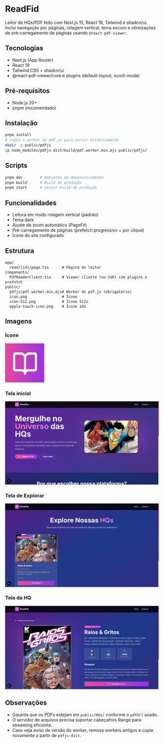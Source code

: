# ReadFid

Leitor de HQs/PDF feito com Next.js 15, React 19, Tailwind e shadcn/ui. Inclui navegação por páginas, rolagem vertical, tema escuro e otimizações de pré-carregamento de páginas usando `@react-pdf-viewer`.

## Tecnologias
- Next.js (App Router)
- React 19
- Tailwind CSS + shadcn/ui
- @react-pdf-viewer/core e plugins (default-layout, scroll-mode)

## Pré-requisitos
- Node.js 20+
- pnpm (recomendado)

## Instalação
```sh
pnpm install
# copie o worker do pdf.js para servir estaticamente
mkdir -p public/pdfjs
cp node_modules/pdfjs-dist/build/pdf.worker.min.mjs public/pdfjs/
```

## Scripts
```sh
pnpm dev        # Ambiente de desenvolvimento
pnpm build      # Build de produção
pnpm start      # Servir build de produção
```

## Funcionalidades
- Leitura em modo rolagem vertical (padrão)
- Tema dark
- Ajuste de zoom automático (PageFit)
- Pré-carregamento de páginas (prefetch progressivo + por clique)
- Ícone do site configurado

## Estrutura
```
app/
  read/[id]/page.tsx      # Página do leitor
components/
  PdfReaderClient.tsx     # Viewer cliente (no-SSR) com plugins e prefetch
public/
  pdfjs/pdf.worker.min.mjs# Worker do pdf.js (obrigatório)
  icon.png                # Ícone
  icon-512.png            # Ícone 512x
  apple-touch-icon.png    # Ícone iOS
```

## Imagens
### Ícone
<img src="/public/icon-512.png" alt="ReadFid Icon" width="128" height="128" />

### Tela inicial
<img src="/public/preview/hero.png" alt="Tela Inicial" width="600" />

### Tela de Explorar
<img src="/public/preview/explore.png" alt="Tela de explorar" width="600" />

### Tela da HQ
<img src="/public/preview/book.png" alt="Tela de Livro" width="600" />

## Observações
- Garanta que os PDFs estejam em `public/HQs/` conforme o `pdfUrl` usado.
- O servidor de arquivos precisa suportar cabeçalhos Range para streaming eficiente.
- Caso veja aviso de versão do worker, remova workers antigos e copie novamente a partir de `pdfjs-dist`.

